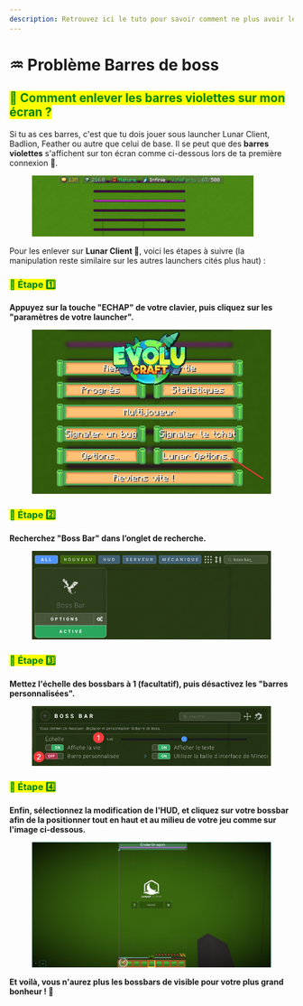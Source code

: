 ```yaml
---
description: Retrouvez ici le tuto pour savoir comment ne plus avoir les barre violette sur votre écran.
---
```


# ♒ Problème Barres de boss

## <mark style="color:green;">💠 Comment enlever les barres violettes sur mon écran ?</mark>

Si tu as ces barres, c'est que tu dois jouer sous launcher Lunar Client, Badlion, Feather ou autre que celui de base. Il se peut que des **barres violettes** s'affichent sur ton écran comme ci-dessous lors de ta première connexion 🤨.  
<figure><img src="../.gitbook/assets/Tuto_Et_Astuce/Pb-Bossbar/BarreViolette.png" alt=""></figure>

Pour les enlever sur **Lunar Client 🌙**, voici les étapes à suivre (la manipulation reste similaire sur les autres launchers cités plus haut) :

### <mark style="color:green;">🔸 Étape 1️⃣</mark>
**Appuyez sur la touche "ECHAP" de votre clavier, puis cliquez sur les "paramètres de votre launcher".** 
<figure><img src="../.gitbook/assets/Tuto_Et_Astuce/Pb-Bossbar/LunarOption.png" alt="" width="600"></figure>

### <mark style="color:green;">🔸 Étape 2️⃣</mark>
**Recherchez "Boss Bar" dans l’onglet de recherche.**
<figure><img src="../.gitbook/assets/Tuto_Et_Astuce/Pb-Bossbar/SelectBossBar.png" alt="" width="600"></figure>

### <mark style="color:green;">🔸 Étape 3️⃣</mark>
**Mettez l'échelle des bossbars à 1 (facultatif), puis désactivez les "barres personnalisées".**
<figure><img src="../.gitbook/assets/Tuto_Et_Astuce/Pb-Bossbar/ScaleEtDesac.png" alt="" width="600"></figure>

### <mark style="color:green;">🔸 Étape 4️⃣</mark>
**Enfin, sélectionnez la modification de l'HUD, et cliquez sur votre bossbar afin de la positionner __tout en haut et au milieu de votre jeu__ comme sur l'image ci-dessous.**
<figure><img src="../.gitbook/assets/Tuto_Et_Astuce/Pb-Bossbar/BarrePlacement.png" alt="" width="600"></figure>

**Et voilà, vous n'aurez plus les bossbars de visible pour votre plus grand bonheur ! 🥳**
